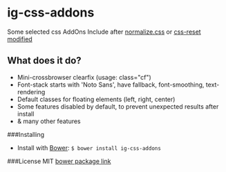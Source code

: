 # ig-css-addons
Some selected css AddOns
Include after [normalize.css](https://github.com/necolas/normalize.css) or [css-reset modified](https://github.com/ikeagold/css-reset)

## What does it do?
* Mini-crossbrowser clearfix (usage: class="cf")
* Font-stack starts with 'Noto Sans', have fallback, font-smoothing, text-rendering
* Default classes for floating elements (left, right, center)
* Some features disabled by default, to prevent unexpected results after install
* & many other features

###Installing
* Install with [Bower](http://bower.io): `$ bower install ig-css-addons`

###License
MIT
[bower package link](https://www.npmjs.org/package/gulp-gold)